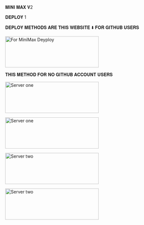 𝐌𝐈𝐍𝐈 𝐌𝐀𝐗 𝐕2

𝐃𝐄𝐏𝐋𝐎𝐘 1

𝐃𝐄𝐏𝐋𝐎𝐘 𝐌𝐄𝐓𝐇𝐎𝐃𝐒 𝐀𝐑𝐄 𝐓𝐇𝐈𝐒 𝐖𝐄𝐁𝐒𝐈𝐓𝐄 ⬇️ 𝐅𝐎𝐑 𝐆𝐈𝐓𝐇𝐔𝐁 𝐔𝐒𝐄𝐑𝐒

<a href="https://Abhiram-Aj.github.io/MiniMax-Web"><img align="center" src="https://telegra.ph/file/1692f1e55734aafbab3e4.png" alt="For MiniMax Deyploy" height="100" width="300" /></a>
<br>


𝐓𝐇𝐈𝐒 𝐌𝐄𝐓𝐇𝐎𝐃 𝐅𝐎𝐑 𝐍𝐎 𝐆𝐈𝐓𝐇𝐔𝐁 𝐀𝐂𝐂𝐎𝐔𝐍𝐓 𝐔𝐒𝐄𝐑𝐒

<a href="https://abhiram-aj.github.io/MiniMax-Web/qrcode.html"><img align="center" src="https://telegra.ph/file/c00329f0c42222efa9eb6.png" alt="Server one" height="100" width="300" /></a>
<br>

<a href="https://abhiram-aj.github.io/MiniMax-Web/Deployone.html"><img align="center" src="https://telegra.ph/file/16445eb522ae28ee7999d.png" alt="Server one" height="100" width="300" /></a>
<br>

<a href="https://abhiram-aj.github.io/MiniMax-Web/Deploytwo.html"><img align="center" src="https://telegra.ph/file/0d0af5baa481a091c1627.png" alt="Server two" height="100" width="300" /></a>
<br>

<a href="https://abhiram-aj.github.io/MiniMax-Web/videonormal.html"><img align="center" src="https://telegra.ph/file/ee726e70e8f7ade54d434.png" alt="Server two" height="100" width="300" /></a>
<br>
    


